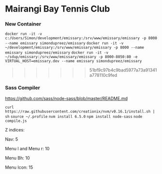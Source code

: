 # Mairangi Bay Tennis Club

### New Container

`docker run -it -v c:/Users/Simon/development/emissary:/srv/www/emissary/emissary -p 8000 --name emissary simondupreez/emissary`
`docker run -it -v ~/development/emissary:/srv/www/emissary/emissary -p 8000 --name emissary simondupreez/emissary`
`docker run -it -v ~/sdup/emissary:/srv/www/emissary/emissary -p 8000-8050:80 -e VIRTUAL_HOST=emissary.dev --name emissary simondupreez/emissary`
>>>>>>> 51bf9c97b4c9bad5977a73a91341a778110c9fed

### Sass Compiler

https://github.com/sass/node-sass/blob/master/README.md

`curl https://raw.githubusercontent.com/creationix/nvm/v0.16.1/install.sh | sh`
`source ~/.profile`
`nvm install 6.5.0`
`npm install node-sass`
`node compile.js`




Z indices:

Nav: 5

Menu l and Menu r: 10

Menu Bh: 10

Menu Icon: 15
